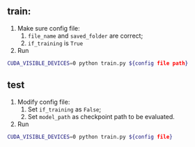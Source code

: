 ## train:
1. Make sure config file:
    1. `file_name` and `saved_folder` are correct;
    2. `if_training` is `True`
2. Run
```bash
CUDA_VISIBLE_DEVICES=0 python train.py ${config file path}
```

## test
1. Modify config file:
    1. Set `if_training` as `False`;
    2. Set `model_path` as checkpoint path to be evaluated.
2. Run
```bash
CUDA_VISIBLE_DEVICES=0 python train.py ${config file}
```